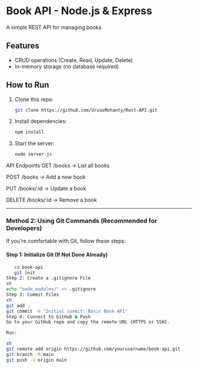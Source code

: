 # Book API - Node.js & Express

A simple REST API for managing books.

## Features
- CRUD operations (Create, Read, Update, Delete)
- In-memory storage (no database required)

## How to Run
1. Clone this repo:
   ```sh
   git clone https://github.com/UrvasMohanty/Rest-API.git
2. Install dependencies:

    ```sh
    npm install
3. Start the server:

    ```sh
    node server.js
API Endpoints
GET /books → List all books

POST /books → Add a new book

PUT /books/:id → Update a book

DELETE /books/:id → Remove a book

---

### **Method 2: Using Git Commands (Recommended for Developers)**
If you're comfortable with Git, follow these steps:

#### **Step 1: Initialize Git (If Not Done Already)**
```sh
   cd book-api
   git init
Step 2: Create a .gitignore File
sh
echo "node_modules/" >> .gitignore
Step 3: Commit Files
sh
git add .
git commit -m "Initial commit: Basic Book API"
Step 4: Connect to GitHub & Push
Go to your GitHub repo and copy the remote URL (HTTPS or SSH).

Run:

sh
git remote add origin https://github.com/yourusername/book-api.git
git branch -M main
git push -u origin main



